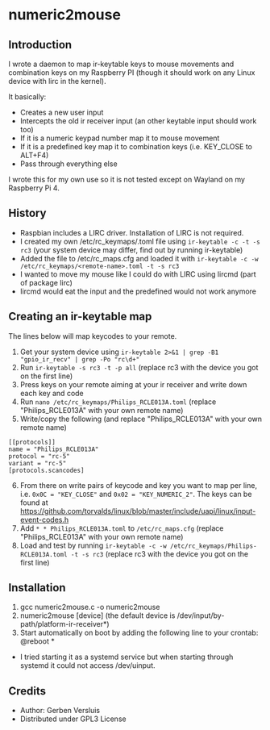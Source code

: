 # numeric2mouse

Introduction
------------
I wrote a daemon to map ir-keytable keys to mouse movements and combination keys on my Raspberry PI (though it should work on any Linux device with lirc in the kernel).

It basically:
- Creates a new user input
- Intercepts the old ir receiver input (an other keytable input should work too)
- If it is a numeric keypad number map it to mouse movement
- If it is a predefined key map it to combination keys (i.e. KEY_CLOSE to ALT+F4)
- Pass through everything else

I wrote this for my own use so it is not tested except on Wayland on my Raspberry Pi 4.

History
-------
- Raspbian includes a LIRC driver. Installation of LIRC is not required.
- I created my own /etc/rc_keymaps/<remote-name>.toml file using ```ir-keytable -c -t -s rc3``` (your system device may differ, find out by running ir-keytable)
- Added the file to /etc/rc_maps.cfg and loaded it with ```ir-keytable -c -w /etc/rc_keymaps/<remote-name>.toml -t -s rc3```
- I wanted to move my mouse like I could do with LIRC using lircmd (part of package lirc)
- lircmd would eat the input and the predefined would not work anymore

Creating an ir-keytable map
--------------------------
The lines below will map keycodes to your remote.

1. Get your system device using ```ir-keytable 2>&1 | grep -B1 "gpio_ir_recv" | grep -Po "rc\d+"```
2. Run ```ir-keytable -s rc3 -t -p all``` (replace rc3 with the device you got on the first line)
3. Press keys on your remote aiming at your ir receiver and write down each key and code
4. Run ```nano /etc/rc_keymaps/Philips_RCLE013A.toml``` (replace "Philips_RCLE013A" with your own remote name)
5. Write/copy the following (and replace "Philips_RCLE013A" with your own remote name)
```
[[protocols]]
name = "Philips_RCLE013A"
protocol = "rc-5"
variant = "rc-5"
[protocols.scancodes]
```
6. From there on write pairs of keycode and key you want to map per line, i.e. ```0x0C = "KEY_CLOSE"``` and ```0x02 = "KEY_NUMERIC_2"```. The keys can be found at https://github.com/torvalds/linux/blob/master/include/uapi/linux/input-event-codes.h
7. Add ```* * Philips_RCLE013A.toml``` to ```/etc/rc_maps.cfg``` (replace "Philips_RCLE013A" with your own remote name)
8. Load and test by running ```ir-keytable -c -w /etc/rc_keymaps/Philips-RCLE013A.toml -t -s rc3``` (replace rc3 with the device you got on the first line)

Installation
------------
1. gcc numeric2mouse.c -o numeric2mouse
2. numeric2mouse [device] (the default device is /dev/input/by-path/platform-ir-receiver*)
3. Start automatically on boot by adding the following line to your crontab: @reboot <path to numeric2mouse> *

* I tried starting it as a systemd service but when starting through systemd it could not access /dev/uinput.

Credits
-------
- Author: Gerben Versluis
- Distributed under GPL3 License


